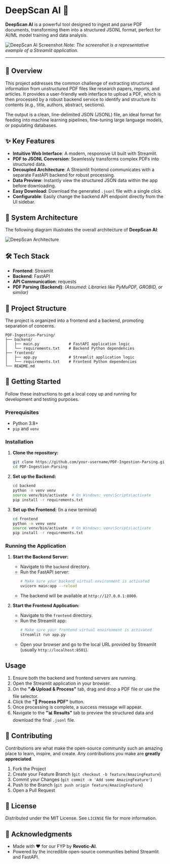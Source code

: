 # DeepScan AI 🤖

**DeepScan AI** is a powerful tool designed to ingest and parse PDF documents, transforming them into a structured JSONL format, perfect for AI/ML model training and data analysis.

![DeepScan AI Screenshot](PDF-INGESTION-PARSING-/Diagrams/image.png) 
*Note: The screenshot is a representative example of a Streamlit application.*

---

## 📜 Overview

This project addresses the common challenge of extracting structured information from unstructured PDF files like research papers, reports, and articles. It provides a user-friendly web interface to upload a PDF, which is then processed by a robust backend service to identify and structure its contents (e.g., title, authors, abstract, sections).

The output is a clean, line-delimited JSON (JSONL) file, an ideal format for feeding into machine learning pipelines, fine-tuning large language models, or populating databases.



## ✨ Key Features

- **Intuitive Web Interface**: A modern, responsive UI built with Streamlit.
- **PDF to JSONL Conversion**: Seamlessly transforms complex PDFs into structured data.
- **Decoupled Architecture**: A Streamlit frontend communicates with a separate FastAPI backend for robust processing.
- **Data Preview**: Instantly view the structured JSON data within the app before downloading.
- **Easy Download**: Download the generated `.jsonl` file with a single click.
- **Configurable**: Easily change the backend API endpoint directly from the UI sidebar.

## 📐 System Architecture

The following diagram illustrates the overall architecture of **DeepScan AI**:

![DeepScan Architecture](PDF-INGESTION-PARSING-/Diagrams/Architecture.PNG)

## 🛠️ Tech Stack

- **Frontend**: Streamlit
- **Backend**: FastAPI
- **API Communication**: requests
- **PDF Parsing (Backend)**: *(Assumed: Libraries like PyMuPDF, GROBID, or similar)*

## 📂 Project Structure

The project is organized into a frontend and a backend, promoting separation of concerns.

```
PDF-Ingestion-Parsing/
├── backend/
│   ├── main.py             # FastAPI application logic
│   └── requirements.txt    # Backend Python dependencies
├── frontend/
│   ├── app.py              # Streamlit application logic
│   └── requirements.txt    # Frontend Python dependencies
└── README.md
```

## 🚀 Getting Started

Follow these instructions to get a local copy up and running for development and testing purposes.

### Prerequisites

- Python 3.8+
- `pip` and `venv`

### Installation

1.  **Clone the repository:**
    ```bash
    git clone https://github.com/your-username/PDF-Ingestion-Parsing.git
    cd PDF-Ingestion-Parsing
    ```

2.  **Set up the Backend:**
    ```bash
    cd backend
    python -m venv venv
    source venv/bin/activate  # On Windows: venv\Scripts\activate
    pip install -r requirements.txt
    ```

3.  **Set up the Frontend:**
    (In a new terminal)
    ```bash
    cd frontend
    python -m venv venv
    source venv/bin/activate  # On Windows: venv\Scripts\activate
    pip install -r requirements.txt
    ```

### Running the Application

1.  **Start the Backend Server:**
    - Navigate to the `backend` directory.
    - Run the FastAPI server:
      ```bash
      # Make sure your backend virtual environment is activated
      uvicorn main:app --reload
      ```
    - The backend will be available at `http://127.0.0.1:8000`.

2.  **Start the Frontend Application:**
    - Navigate to the `frontend` directory.
    - Run the Streamlit app:
      ```bash
      # Make sure your frontend virtual environment is activated
      streamlit run app.py
      ```
    - Open your browser and go to the local URL provided by Streamlit (usually `http://localhost:8501`).

## Usage

1.  Ensure both the backend and frontend servers are running.
2.  Open the Streamlit application in your browser.
3.  On the **"📤 Upload & Process"** tab, drag and drop a PDF file or use the file selector.
4.  Click the **"🚀 Process PDF"** button.
5.  Once processing is complete, a success message will appear.
6.  Navigate to the **"📊 Results"** tab to preview the structured data and download the final `.jsonl` file.

## 🤝 Contributing

Contributions are what make the open-source community such an amazing place to learn, inspire, and create. Any contributions you make are **greatly appreciated**.

1.  Fork the Project
2.  Create your Feature Branch (`git checkout -b feature/AmazingFeature`)
3.  Commit your Changes (`git commit -m 'Add some AmazingFeature'`)
4.  Push to the Branch (`git push origin feature/AmazingFeature`)
5.  Open a Pull Request

## 📄 License

Distributed under the MIT License. See `LICENSE` file for more information.

## 🙏 Acknowledgments

- Made with ❤️ for our FYP by **Revotic-AI**.
- Powered by the incredible open-source communities behind Streamlit and FastAPI.
